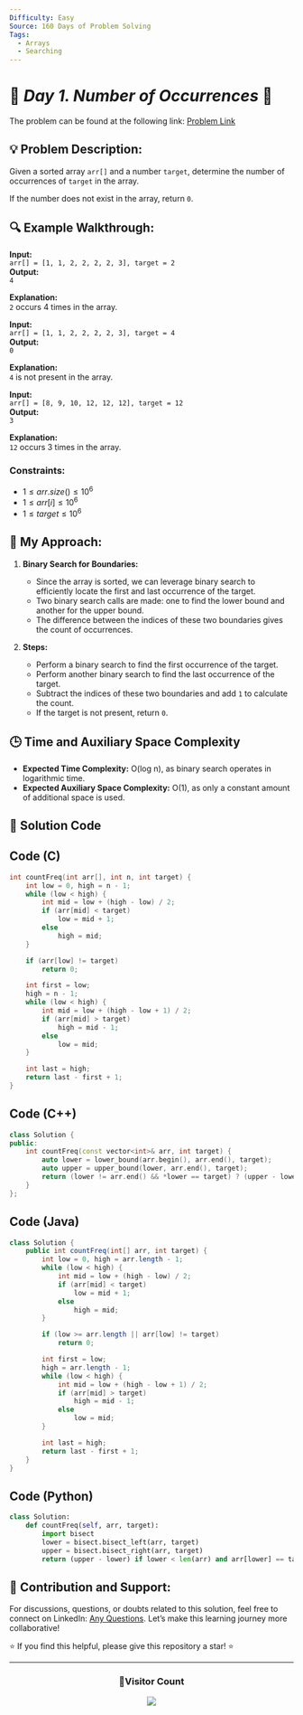 ```yaml
---
Difficulty: Easy
Source: 160 Days of Problem Solving
Tags:
  - Arrays
  - Searching
---
```


# 🚀 _Day 1. Number of Occurrences_ 🧠

The problem can be found at the following link: [Problem Link](https://www.geeksforgeeks.org/batch/gfg-160-problems/track/searching-gfg-160/problem/number-of-occurrence2259)

## 💡 **Problem Description:**

Given a sorted array `arr[]` and a number `target`, determine the number of occurrences of `target` in the array.

If the number does not exist in the array, return `0`.

## 🔍 **Example Walkthrough:**

**Input:**  
`arr[] = [1, 1, 2, 2, 2, 2, 3], target = 2`  
**Output:**  
`4`

**Explanation:**  
`2` occurs 4 times in the array.

**Input:**  
`arr[] = [1, 1, 2, 2, 2, 2, 3], target = 4`  
**Output:**  
`0`

**Explanation:**  
`4` is not present in the array.

**Input:**  
`arr[] = [8, 9, 10, 12, 12, 12], target = 12`  
**Output:**  
`3`

**Explanation:**  
`12` occurs 3 times in the array.

### Constraints:

- $`1 ≤ arr.size() ≤ 10^6`$
- $`1 ≤ arr[i] ≤ 10^6`$
- $`1 ≤ target ≤ 10^6`$

## 🎯 **My Approach:**

1. **Binary Search for Boundaries:**

   - Since the array is sorted, we can leverage binary search to efficiently locate the first and last occurrence of the target.
   - Two binary search calls are made: one to find the lower bound and another for the upper bound.
   - The difference between the indices of these two boundaries gives the count of occurrences.

2. **Steps:**
   - Perform a binary search to find the first occurrence of the target.
   - Perform another binary search to find the last occurrence of the target.
   - Subtract the indices of these two boundaries and add `1` to calculate the count.
   - If the target is not present, return `0`.

## 🕒 **Time and Auxiliary Space Complexity**

- **Expected Time Complexity:** O(log n), as binary search operates in logarithmic time.
- **Expected Auxiliary Space Complexity:** O(1), as only a constant amount of additional space is used.

## 📝 **Solution Code**

## Code (C)

```c
int countFreq(int arr[], int n, int target) {
    int low = 0, high = n - 1;
    while (low < high) {
        int mid = low + (high - low) / 2;
        if (arr[mid] < target)
            low = mid + 1;
        else
            high = mid;
    }

    if (arr[low] != target)
        return 0;

    int first = low;
    high = n - 1;
    while (low < high) {
        int mid = low + (high - low + 1) / 2;
        if (arr[mid] > target)
            high = mid - 1;
        else
            low = mid;
    }

    int last = high;
    return last - first + 1;
}
```

## Code (C++)

```cpp
class Solution {
public:
    int countFreq(const vector<int>& arr, int target) {
        auto lower = lower_bound(arr.begin(), arr.end(), target);
        auto upper = upper_bound(lower, arr.end(), target);
        return (lower != arr.end() && *lower == target) ? (upper - lower) : 0;
    }
};
```

## Code (Java)

```java
class Solution {
    public int countFreq(int[] arr, int target) {
        int low = 0, high = arr.length - 1;
        while (low < high) {
            int mid = low + (high - low) / 2;
            if (arr[mid] < target)
                low = mid + 1;
            else
                high = mid;
        }

        if (low >= arr.length || arr[low] != target)
            return 0;

        int first = low;
        high = arr.length - 1;
        while (low < high) {
            int mid = low + (high - low + 1) / 2;
            if (arr[mid] > target)
                high = mid - 1;
            else
                low = mid;
        }

        int last = high;
        return last - first + 1;
    }
}
```

## Code (Python)

```python
class Solution:
    def countFreq(self, arr, target):
        import bisect
        lower = bisect.bisect_left(arr, target)
        upper = bisect.bisect_right(arr, target)
        return (upper - lower) if lower < len(arr) and arr[lower] == target else 0
```

## 🎯 **Contribution and Support:**

For discussions, questions, or doubts related to this solution, feel free to connect on LinkedIn: [Any Questions](https://www.linkedin.com/in/patel-hetkumar-sandipbhai-8b110525a/). Let’s make this learning journey more collaborative!

⭐ If you find this helpful, please give this repository a star! ⭐

---

<div align="center">
  <h3><b>📍Visitor Count</b></h3>
</div>

<p align="center">
  <img src="https://profile-counter.glitch.me/Hunterdii/count.svg" />
</p>
